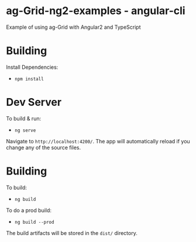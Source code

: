 
ag-Grid-ng2-examples - angular-cli
==================================

Example of using ag-Grid with Angular2 and TypeScript

Building
========

Install Dependencies:

- `npm install`

Dev Server
=========

To build & run:

- `ng serve`

Navigate to `http://localhost:4200/`. The app will automatically reload if you change any of the source files.

Building
========

To build:

- `ng build`

To do a prod build:

- `ng build --prod`

The build artifacts will be stored in the `dist/` directory.

